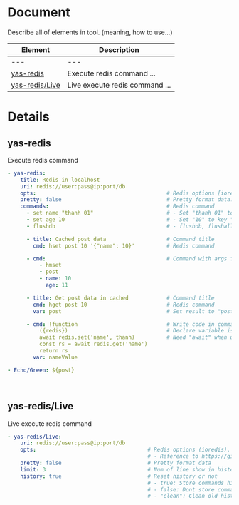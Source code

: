 # Document
Describe all of elements in tool. (meaning, how to use...)

| Element | Description |  
|---|---|  
| --- | --- |
|[yas-redis](#user-content--yas-redis)| Execute redis command ...|  
|[yas-redis/Live](#user-content--yas-redis%2flive)| Live execute redis command ...|  
  
  
# Details
<a id="user-content--yas-redis" name="user-content--yas-redis"></a>
## yas-redis
Execute redis command  

```yaml
- yas-redis:
    title: Redis in localhost
    uri: redis://user:pass@ip:port/db
    opts:                                         # Redis options [ioredis](https://github.com/luin/ioredis/blob/df04dd8/lib/redis/RedisOptions.ts#L184)
    pretty: false                                 # Pretty format data. Default is true
    commands:                                     # Redis command
      - set name "thanh 01"                       # - Set "thanh 01" to key "name"
      - set age 10                                # - Set "10" to key "age"
      - flushdb                                   # - flushdb, flushall

      - title: Cached post data                   # Command title
        cmd: hset post 10 '{"name": 10}'          # Redis command

      - cmd:                                      # Command with args for object
          - hmset
          - post
          - name: 10
            age: 11

      - title: Get post data in cached            # Command title
        cmd: hget post 10                         # Redis command
        var: post                                 # Set result to "post" variable

      - cmd: !function                            # Write code in command
          ({redis})                               # Declare variable is used. Redis is [ioredis](https://github.com/luin/ioredis)
          await redis.set('name', thanh)          # Need "await" when use redis functions then return value to apply to variable
          const rs = await redis.get('name')
          return rs
        var: nameValue

- Echo/Green: ${post}
```

<br/>

<a id="user-content--yas-redis%2flive" name="user-content--yas-redis%2flive"></a>
## yas-redis/Live
Live execute redis command  

```yaml
- yas-redis/Live:
    uri: redis://user:pass@ip:port/db
    opts:                                   # Redis options (ioredis).
                                            # - Reference to https://github.com/luin/ioredis/blob/df04dd8/lib/redis/RedisOptions.ts#L184
    pretty: false                           # Pretty format data
    limit: 3                                # Num of line show in history
    history: true                           # Reset history or not
                                            # - true: Store commands histories
                                            # - false: Dont store commands histories
                                            # - "clean": Clean old histories before store again
```

<br/>

  